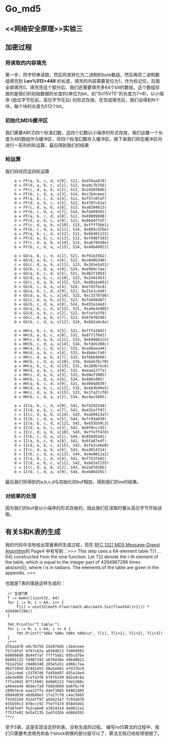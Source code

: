 # Go_md5
## <<网络安全原理>>实验三
## 加密过程
### 将读取的内容填充
第一步，将字符串读取，然后将其转化为二进制的byte数组。然后再将二进制数组填充到 **Len%512=448** 的长度，填充的内容需要首位为1，作为标记位，后面全部填充0。填充完这个部分后，我们还需要填充多64个bit的数组，这个数组存放的是我们的初始数据的长度的(单位为bit，如"SU15VTE"的长度为7*8)，以小端序  (低位字节在前，高位字节在后)  的形式存放。在完成填充后，我们会得到N个块，每个块的长度为512个bit。

### 初始化MD5缓冲区
我们需要ABCD四个标准幻数，这四个幻数以小端序的形式存放，我们设置一个长度为4的数组作为缓冲区，将四个标准幻数存入缓冲区。接下来我们将在缓冲区内进行一系列的轮运算，最后得到我们的结果

### 轮运算
我们将经历这四轮运算

``` golang
	a = FF(a, b, c, d, x[0], S11, 0xd76aa478)
	d = FF(d, a, b, c, x[1], S12, 0xe8c7b756)
	c = FF(c, d, a, b, x[2], S13, 0x242070db)
	b = FF(b, c, d, a, x[3], S14, 0xc1bdceee)
	a = FF(a, b, c, d, x[4], S11, 0xf57c0faf)
	d = FF(d, a, b, c, x[5], S12, 0x4787c62a)
	c = FF(c, d, a, b, x[6], S13, 0xa8304613)
	b = FF(b, c, d, a, x[7], S14, 0xfd469501)
	a = FF(a, b, c, d, x[8], S11, 0x698098d8)
	d = FF(d, a, b, c, x[9], S12, 0x8b44f7af)
	c = FF(c, d, a, b, x[10], S13, 0xffff5bb1)
	b = FF(b, c, d, a, x[11], S14, 0x895cd7be)
	a = FF(a, b, c, d, x[12], S11, 0x6b901122)
	d = FF(d, a, b, c, x[13], S12, 0xfd987193)
	c = FF(c, d, a, b, x[14], S13, 0xa679438e)
	b = FF(b, c, d, a, x[15], S14, 0x49b40821)

	a = GG(a, b, c, d, x[1], S21, 0xf61e2562)
	d = GG(d, a, b, c, x[6], S22, 0xc040b340)
	c = GG(c, d, a, b, x[11], S23, 0x265e5a51)
	b = GG(b, c, d, a, x[0], S24, 0xe9b6c7aa)
	a = GG(a, b, c, d, x[5], S21, 0xd62f105d)
	d = GG(d, a, b, c, x[10], S22, 0x2441453)
	c = GG(c, d, a, b, x[15], S23, 0xd8a1e681)
	b = GG(b, c, d, a, x[4], S24, 0xe7d3fbc8)
	a = GG(a, b, c, d, x[9], S21, 0x21e1cde6)
	d = GG(d, a, b, c, x[14], S22, 0xc33707d6)
	c = GG(c, d, a, b, x[3], S23, 0xf4d50d87)
	b = GG(b, c, d, a, x[8], S24, 0x455a14ed)
	a = GG(a, b, c, d, x[13], S21, 0xa9e3e905)
	d = GG(d, a, b, c, x[2], S22, 0xfcefa3f8)
	c = GG(c, d, a, b, x[7], S23, 0x676f02d9)
	b = GG(b, c, d, a, x[12], S24, 0x8d2a4c8a)

	a = HH(a, b, c, d, x[5], S31, 0xfffa3942)
	d = HH(d, a, b, c, x[8], S32, 0x8771f681)
	c = HH(c, d, a, b, x[11], S33, 0x6d9d6122)
	b = HH(b, c, d, a, x[14], S34, 0xfde5380c)
	a = HH(a, b, c, d, x[1], S31, 0xa4beea44)
	d = HH(d, a, b, c, x[4], S32, 0x4bdecfa9)
	c = HH(c, d, a, b, x[7], S33, 0xf6bb4b60)
	b = HH(b, c, d, a, x[10], S34, 0xbebfbc70)
	a = HH(a, b, c, d, x[13], S31, 0x289b7ec6)
	d = HH(d, a, b, c, x[0], S32, 0xeaa127fa)
	c = HH(c, d, a, b, x[3], S33, 0xd4ef3085)
	b = HH(b, c, d, a, x[6], S34, 0x4881d05)
	a = HH(a, b, c, d, x[9], S31, 0xd9d4d039)
	d = HH(d, a, b, c, x[12], S32, 0xe6db99e5)
	c = HH(c, d, a, b, x[15], S33, 0x1fa27cf8)
	b = HH(b, c, d, a, x[2], S34, 0xc4ac5665)

	a = II(a, b, c, d, x[0], S41, 0xf4292244)
	d = II(d, a, b, c, x[7], S42, 0x432aff97)
	c = II(c, d, a, b, x[14], S43, 0xab9423a7)
	b = II(b, c, d, a, x[5], S44, 0xfc93a039)
	a = II(a, b, c, d, x[12], S41, 0x655b59c3)
	d = II(d, a, b, c, x[3], S42, 0x8f0ccc92)
	c = II(c, d, a, b, x[10], S43, 0xffeff47d)
	b = II(b, c, d, a, x[1], S44, 0x85845dd1)
	a = II(a, b, c, d, x[8], S41, 0x6fa87e4f)
	d = II(d, a, b, c, x[15], S42, 0xfe2ce6e0)
	c = II(c, d, a, b, x[6], S43, 0xa3014314)
	b = II(b, c, d, a, x[13], S44, 0x4e0811a1)
	a = II(a, b, c, d, x[4], S41, 0xf7537e82)
	d = II(d, a, b, c, x[11], S42, 0xbd3af235)
	c = II(c, d, a, b, x[2], S43, 0x2ad7d2bb)
	b = II(b, c, d, a, x[9], S44, 0xeb86d391)
```

最后我们将得到的a,b,c,d与初始化的buf相加，得到我们的md5结果。

### 对结果的处理
因为我们的buf是以小端序的形式存放的，因此我们在读取时要从高位字节开始读取。

## 有关S和K表的生成
我的代码中没有给出常量表的生成过程，而在 [
RFC 1321 MD5 Message-Digest Algorithm](https://www.ietf.org/rfc/rfc1321.txt)的 Page4 中有写到：>>>    This step uses a 64-element table T[1 ... 64] constructed from the
   sine function. Let T[i] denote the i-th element of the table, which
   is equal to the integer part of 4294967296 times abs(sin(i)), where i
   is in radians. The elements of the table are given in the appendix. >>>

   也就是T表的值是这样生成的：
   ``` golang
   	// 生成T表
	T := make([]uint32, 64)
	for i := 0; i < 64; i++ {
		T[i] = uint32(math.Floor(math.Abs(math.Sin(float64(i+1))) * 4294967296))
	}
	
	fmt.Println("T table:")
	for i := 0; i < 64; i += 4 {
		fmt.Printf("%08x %08x %08x %08x\n", T[i], T[i+1], T[i+2], T[i+3])
	}
    /***
d76aa478 e8c7b756 242070db c1bdceee
f57c0faf 4787c62a a8304613 fd469501
698098d8 8b44f7af ffff5bb1 895cd7be
6b901122 fd987193 a679438e 49b40821
f61e2562 c040b340 265e5a51 e9b6c7aa
d62f105d 02441453 d8a1e681 e7d3fbc8
21e1cde6 c33707d6 f4d50d87 455a14ed
a9e3e905 fcefa3f8 676f02d9 8d2a4c8a
fffa3942 8771f681 6d9d6122 fde5380c
a4beea44 4bdecfa9 f6bb4b60 bebfbc70
289b7ec6 eaa127fa d4ef3085 04881d05
d9d4d039 e6db99e5 1fa27cf8 c4ac5665
f4292244 432aff97 ab9423a7 fc93a039
655b59c3 8f0ccc92 ffeff47d 85845dd1
6fa87e4f fe2ce6e0 a3014314 4e0811a1
f7537e82 bd3af235 2ad7d2bb eb86d391
***/
   ```
至于S表，这是实现设定好的表，没有生成的过程。
编写md5算法的过程中，我们只需要考虑填充和各个block转换的部分就可以了，算法文档已经给得很细了。